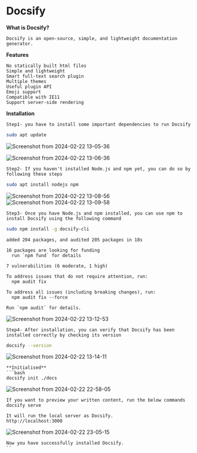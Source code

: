 # Docsify
**What is Docsify?**
```
Docsify is an open-source, simple, and lightweight documentation generator.
```
**Features**
```
No statically built html files
Simple and lightweight
Smart full-text search plugin
Multiple themes
Useful plugin API
Emoji support
Compatible with IE11
Support server-side rendering
```
**Installation**

```
Step1- you have to install some important dependencies to run Docsify
```
```bash
sudo apt update
```
![Screenshot from 2024-02-22 13-05-36](https://github.com/shubh-564738/Docsify/assets/155716163/d64aecc0-dbc5-4053-a1b7-ab9d0aefc2f6)

![Screenshot from 2024-02-22 13-06-36](https://github.com/shubh-564738/Docsify/assets/155716163/81c2fc05-daf9-4bac-a723-b1c279e7e66d)

```
Step2- If you haven't installed Node.js and npm yet, you can do so by following these steps
```
```bash
sudo apt install nodejs npm
```
![Screenshot from 2024-02-22 13-08-56](https://github.com/shubh-564738/Docsify/assets/155716163/64db9fee-9f97-4ee6-b7b2-033e689c8c43)
![Screenshot from 2024-02-22 13-09-58](https://github.com/shubh-564738/Docsify/assets/155716163/9a405e0c-69b9-453d-9de6-57301d5e51ab)

```
Step3- Once you have Node.js and npm installed, you can use npm to install Docsify using the following command
```
```bash
sudo npm install -g docsify-cli
```
```
added 204 packages, and audited 205 packages in 18s

16 packages are looking for funding
  run `npm fund` for details

7 vulnerabilities (6 moderate, 1 high)

To address issues that do not require attention, run:
  npm audit fix

To address all issues (including breaking changes), run:
  npm audit fix --force

Run `npm audit` for details.
```
![Screenshot from 2024-02-22 13-12-53](https://github.com/shubh-564738/Docsify/assets/155716163/ddb37406-f80d-41fd-91c7-e2a67577274c)


```
Step4- After installation, you can verify that Docsify has been installed correctly by checking its version
```

```bash
docsify --version
```
![Screenshot from 2024-02-22 13-14-11](https://github.com/shubh-564738/Docsify/assets/155716163/1ba7b457-5d5c-4f02-89b4-f8a549885f8c)


```
**Initialised**
```bash
docsify init ./docs
```
![Screenshot from 2024-02-22 22-58-05](https://github.com/shubh-564738/Docsify/assets/155716163/5543ac52-d963-4d11-bc8e-37a88eac6bff)


```
If you want to preview your written content, run the below commands
docsify serve
```
```
It will run the local server as Docsify.
http://localhost:3000
```
![Screenshot from 2024-02-22 23-05-15](https://github.com/shubh-564738/Docsify/assets/155716163/34130492-a56e-4737-a30e-c241ed9d9271)

```
Now you have successfully installed Docsify.
``









